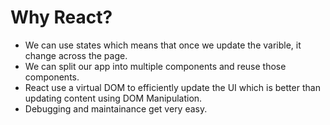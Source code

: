 # Why React?
- We can use states which means that once we update the varible, it change across the page.
- We can split our app into multiple components and reuse those components.
- React use a virtual DOM to efficiently update the UI which is better than updating content using DOM Manipulation.
- Debugging and maintainance get very easy.